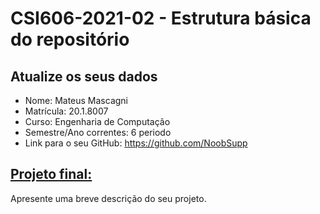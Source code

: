 # **CSI606-2021-02 - Estrutura básica do repositório**

## Atualize os seus dados

- Nome: Mateus Mascagni
- Matrícula: 20.1.8007
- Curso: Engenharia de Computação
- Semestre/Ano correntes: 6 periodo
- Link para o seu GitHub: https://github.com/NoobSupp

## [Projeto final:](./Projeto/README.md)

Apresente uma breve descrição do seu projeto.
